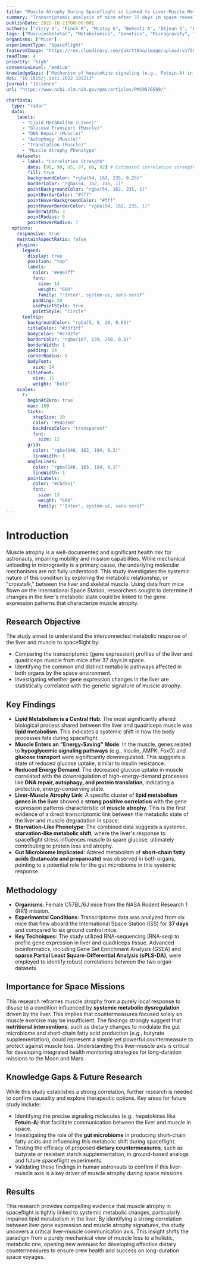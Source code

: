 ```yaml
---
title: "Muscle Atrophy During Spaceflight is Linked to Liver-Muscle Metabolic Crosstalk in Mice"
summary: "Transcriptomic analysis of mice after 37 days in space reveals a strong correlation between impaired lipid metabolism in the liver and gene expression patterns of muscle atrophy. This suggests a systemic, starvation-like metabolic shift, highlighting the liver's role in driving muscle loss and pointing to dietary interventions as a potential countermeasure."
publishDate: 2022-10-21T00:00:00Z
authors: ["Vitry G", "Finch R", "Mcstay G", "Behesti A", "Déjean S", "Larose T", "Wotring V", "da Silveira WA"]
tags: ["Musculoskeletal", "Metabolomics", "Genetics", "Microgravity", "Animals"]
organisms: ["Mice"]
experimentType: "Spaceflight"
featuredImage: "https://res.cloudinary.com/dukrtt0na/image/upload/v1759680260/eyk3zktbfhucwkbop3nj.jpg"
readTime: 4
priority: "high"
consensusLevel: "medium"
knowledgeGaps: ["Mechanism of hepatokine signaling (e.g., Fetuin-A) in space-induced muscle atrophy", "Effectiveness of dietary countermeasures, like butyrate supplementation, in preventing liver-muscle metabolic dysregulation", "Translation of mouse model findings to human astronauts", "Interaction of metabolic changes with other spaceflight stressors like radiation"]
doi: "10.1016/j.isci.2022.105213"
journal: "iScience"
url: "https://www.ncbi.nlm.nih.gov/pmc/articles/PMC9576569/"

chartData:
  type: "radar"
  data:
    labels:
      - "Lipid Metabolism (Liver)"
      - "Glucose Transport (Muscle)"
      - "DNA Repair (Muscle)"
      - "Autophagy (Muscle)"
      - "Translation (Muscle)"
      - "Muscle Atrophy Phenotype"
    datasets:
      - label: "Correlation Strength"
        data: [95, 90, 85, 87, 88, 92] # Estimated correlation strengths based on article text and heatmaps (Figures 3, 4, 5)
        fill: true
        backgroundColor: "rgba(54, 162, 235, 0.25)"
        borderColor: "rgba(54, 162, 235, 1)"
        pointBackgroundColor: "rgba(54, 162, 235, 1)"
        pointBorderColor: "#fff"
        pointHoverBackgroundColor: "#fff"
        pointHoverBorderColor: "rgba(54, 162, 235, 1)"
        borderWidth: 3
        pointRadius: 5
        pointHoverRadius: 7
  options:
    responsive: true
    maintainAspectRatio: false
    plugins:
      legend:
        display: true
        position: "top"
        labels:
          color: "#e0e7ff"
          font:
            size: 14
            weight: "600"
            family: "'Inter', system-ui, sans-serif"
          padding: 20
          usePointStyle: true
          pointStyle: "circle"
      tooltip:
        backgroundColor: "rgba(5, 8, 20, 0.95)"
        titleColor: "#f5f3ff"
        bodyColor: "#c7d2fe"
        borderColor: "rgba(167, 139, 250, 0.5)"
        borderWidth: 1
        padding: 14
        cornerRadius: 8
        bodyFont:
          size: 14
        titleFont:
          size: 15
          weight: "bold"
    scales:
      r:
        beginAtZero: true
        max: 100
        ticks:
          stepSize: 20
          color: "#94a3b8"
          backdropColor: "transparent"
          font:
            size: 12
        grid:
          color: "rgba(148, 163, 184, 0.2)"
          lineWidth: 1
        angleLines:
          color: "rgba(148, 163, 184, 0.2)"
          lineWidth: 1
        pointLabels:
          color: "#cbd5e1"
          font:
            size: 13
            weight: "600"
            family: "'Inter', system-ui, sans-serif"
---
```


# Introduction
Muscle atrophy is a well-documented and significant health risk for astronauts, impairing mobility and mission capabilities. While mechanical unloading in microgravity is a primary cause, the underlying molecular mechanisms are not fully understood. This study investigates the systemic nature of this condition by exploring the metabolic relationship, or "crosstalk," between the liver and skeletal muscle. Using data from mice flown on the International Space Station, researchers sought to determine if changes in the liver's metabolic state could be linked to the gene expression patterns that characterize muscle atrophy.

## Research Objective
The study aimed to understand the interconnected metabolic response of the liver and muscle to spaceflight by:
- Comparing the transcriptomic (gene expression) profiles of the liver and quadriceps muscle from mice after 37 days in space.
- Identifying the common and distinct metabolic pathways affected in both organs by the space environment.
- Investigating whether gene expression changes in the liver are statistically correlated with the genetic signature of muscle atrophy.

## Key Findings
- **Lipid Metabolism is a Central Hub**: The most significantly altered biological process shared between the liver and quadriceps muscle was **lipid metabolism**. This indicates a systemic shift in how the body processes fats during spaceflight.
- **Muscle Enters an "Energy-Saving" Mode**: In the muscle, genes related to **hypoglycemic signaling pathways** (e.g., Insulin, AMPK, FoxO) and **glucose transport** were significantly downregulated. This suggests a state of reduced glucose uptake, similar to insulin resistance.
- **Reduced Energy Demand**: The decreased glucose uptake in muscle correlated with the downregulation of high-energy-demand processes like **DNA repair, autophagy, and protein translation**, indicating a protective, energy-conserving state.
- **Liver-Muscle Atrophy Link**: A specific cluster of **lipid metabolism genes in the liver** showed a **strong positive correlation** with the gene expression patterns characteristic of **muscle atrophy**. This is the first evidence of a direct transcriptomic link between the metabolic state of the liver and muscle degradation in space.
- **Starvation-Like Phenotype**: The combined data suggests a systemic, **starvation-like metabolic shift**, where the liver's response to spaceflight stress influences muscle to spare glucose, ultimately contributing to protein loss and atrophy.
- **Gut Microbiome Implicated**: Altered metabolism of **short-chain fatty acids (butanoate and propanoate)** was observed in both organs, pointing to a potential role for the gut microbiome in this systemic response.

## Methodology
- **Organisms**: Female C57BL/6J mice from the NASA Rodent Research 1 (RR1) mission.
- **Experimental Conditions**: Transcriptome data was analyzed from six mice that flew aboard the International Space Station (ISS) for **37 days** and compared to six ground control mice.
- **Key Techniques**: The study utilized RNA-sequencing (RNA-seq) to profile gene expression in liver and quadriceps tissue. Advanced bioinformatics, including Gene Set Enrichment Analysis (GSEA) and **sparse Partial Least Square-Differential Analysis (sPLS-DA)**, were employed to identify robust correlations between the two organ datasets.

## Importance for Space Missions
This research reframes muscle atrophy from a purely local response to disuse to a condition influenced by **systemic metabolic dysregulation** driven by the liver. This implies that countermeasures focused solely on muscle exercise may be insufficient. The findings strongly suggest that **nutritional interventions**, such as dietary changes to modulate the gut microbiome and short-chain fatty acid production (e.g., butyrate supplementation), could represent a simple yet powerful countermeasure to protect against muscle loss. Understanding this liver-muscle axis is critical for developing integrated health monitoring strategies for long-duration missions to the Moon and Mars.

## Knowledge Gaps & Future Research
While this study establishes a strong correlation, further research is needed to confirm causality and explore therapeutic options. Key areas for future study include:
- Identifying the precise signaling molecules (e.g., hepatokines like **Fetuin-A**) that facilitate communication between the liver and muscle in space.
- Investigating the role of the **gut microbiome** in producing short-chain fatty acids and influencing this metabolic shift during spaceflight.
- Testing the efficacy of proposed **dietary countermeasures**, such as butyrate or resistant starch supplementation, in ground-based analogs and future spaceflight experiments.
- Validating these findings in human astronauts to confirm if this liver-muscle axis is a key driver of muscle atrophy during space missions.

## Results
This research provides compelling evidence that muscle atrophy in spaceflight is tightly linked to systemic metabolic changes, particularly impaired lipid metabolism in the liver. By identifying a strong correlation between liver gene expression and muscle atrophy signatures, the study uncovers a critical liver-muscle communication axis. This insight shifts the paradigm from a purely mechanical view of muscle loss to a holistic, metabolic one, opening new avenues for developing effective dietary countermeasures to ensure crew health and success on long-duration space voyages.